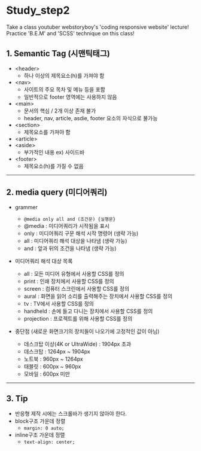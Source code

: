 # Study_step2
Take a class youtuber webstoryboy's 'coding responsive website' lecture!</br>
Practice 'B.E.M' and 'SCSS' technique on this class!

## 1. Semantic Tag (시맨틱태그)
* &lt;header&gt;
  * 하나 이상의 제목요소(h)를 가져야 함
* &lt;nav&gt;
  * 사이트의 주요 목차 및 메뉴 등을 포함
  * 일반적으로 footer 영역에는 사용하지 않음
* &lt;main&gt;
  * 문서의 핵심 / 2개 이상 존재 불가
  * header, nav, article, asdie, footer 요소의 자식으로 불가능
* &lt;section&gt;
  * 제목요소를 가져야 함
* &lt;article&gt;
* &lt;aside&gt;
  * 부가적인 내용 ex) 사이드바
* &lt;footer&gt;
  * 제목요소(h)를 가질 수 없음
-------
## 2. media query (미디어쿼리)
* grammer
  * `@media only all and (조건문) {실행문}`
  * @media : 미디어쿼리가 시작됨을 표시
  * only : 미디어쿼리 구문 해석 시작 명령어 (생략 가능)
  * all : 미디어쿼리 해석 대상을 나타냄 (생략 가능)
  * and : 앞과 뒤의 조건을 나타냄 (생략 가능)

* 미디어쿼리 해석 대상 목록
  * all : 모든 미디어 유형에서 사용할 CSS를 정의
  * print : 인쇄 장치에서 사용할 CSS를 정의
  * screen : 컴퓨터 스크린에서 사용할 CSS를 정의
  * aural : 화면을 읽어 소리를 출력해주는 장치에서 사용할 CSS를 정의
  * tv : TV에서 사용할 CSS를 정의
  * handheld : 손에 들고 다니는 장치에서 사용할 CSS를 정의
  * projection : 프로젝트를 위해 사용할 CSS를 정의

* 중단점 (새로운 화면크기의 장치들이 나오기에 고정적인 값이 아님)
  * 데스크탑 이상(4K or UltraWide) : 1904px 초과
  * 데스크탑 : 1264px ~ 1904px
  * 노트북 : 960px ~ 1264px
  * 태블릿 : 600px ~ 960px
  * 모바일 : 600px 미만
-------
## 3. Tip
* 반응형 제작 시에는 스크롤바가 생기지 않아야 한다.
* block구조 가운데 정렬
  * `margin: 0 auto;`
* inline구조 가운데 정렬
  * `text-align: center;`
